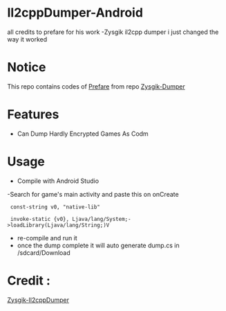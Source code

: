 # Il2cppDumper-Android
all credits to prefare for his work -Zysgik il2cpp dumper i just changed the way it worked 

# Notice
This repo contains codes of [Prefare](https://github.com/Perfare) from repo [Zysgik-Dumper](https://github.com/Perfare/Zygisk-Il2CppDumper)

# Features
- Can Dump Hardly Encrypted Games As Codm

# Usage 
- Compile with Android Studio

-Search for game's main activity and paste this on onCreate
```smali
 const-string v0, "native-lib"
 
 invoke-static {v0}, Ljava/lang/System;->loadLibrary(Ljava/lang/String;)V
```
- re-compile and run it
- once the dump complete it will auto generate dump.cs in /sdcard/Download

# Credit :
[Zysgik-Il2cppDumper](https://github.com/Perfare/Zygisk-Il2CppDumper) <br/>

